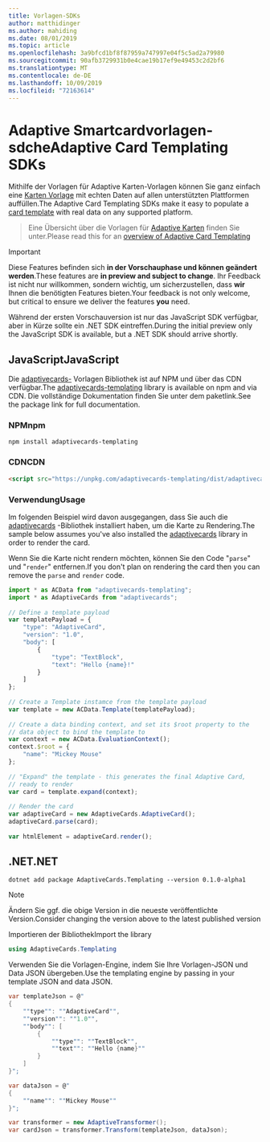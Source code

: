```yaml
---
title: Vorlagen-SDKs
author: matthidinger
ms.author: mahiding
ms.date: 08/01/2019
ms.topic: article
ms.openlocfilehash: 3a9bfcd1bf8f87959a747997e04f5c5ad2a79980
ms.sourcegitcommit: 90afb3729931b0e4cae19b17ef9e49453c2d2bf6
ms.translationtype: MT
ms.contentlocale: de-DE
ms.lasthandoff: 10/09/2019
ms.locfileid: "72163614"
---
```

# <a name="adaptive-card-templating-sdks"></a><span data-ttu-id="bf72f-102">Adaptive Smartcardvorlagen-sdche</span><span class="sxs-lookup"><span data-stu-id="bf72f-102">Adaptive Card Templating SDKs</span></span>

<span data-ttu-id="bf72f-103">Mithilfe der Vorlagen für Adaptive Karten-Vorlagen können Sie ganz einfach eine [Karten Vorlage](language.md) mit echten Daten auf allen unterstützten Plattformen auffüllen.</span><span class="sxs-lookup"><span data-stu-id="bf72f-103">The Adaptive Card Templating SDKs make it easy to populate a [card template](language.md) with real data on any supported platform.</span></span>

> <span data-ttu-id="bf72f-104">Eine Übersicht über die Vorlagen für [Adaptive Karten](index.md) finden Sie unter.</span><span class="sxs-lookup"><span data-stu-id="bf72f-104">Please read this for an [overview of Adaptive Card Templating](index.md)</span></span>

> [!IMPORTANT] 
> 
> <span data-ttu-id="bf72f-105">Diese Features befinden sich **in der Vorschauphase und können geändert werden**.</span><span class="sxs-lookup"><span data-stu-id="bf72f-105">These features are **in preview and subject to change**.</span></span> <span data-ttu-id="bf72f-106">Ihr Feedback ist nicht nur willkommen, sondern wichtig, um sicherzustellen, dass **wir** Ihnen die benötigten Features bieten.</span><span class="sxs-lookup"><span data-stu-id="bf72f-106">Your feedback is not only welcome, but  critical to ensure we deliver the features **you** need.</span></span>
> 
> <span data-ttu-id="bf72f-107">Während der ersten Vorschauversion ist nur das JavaScript SDK verfügbar, aber in Kürze sollte ein .NET SDK eintreffen.</span><span class="sxs-lookup"><span data-stu-id="bf72f-107">During the initial preview only the JavaScript SDK is available, but a .NET SDK should arrive shortly.</span></span>

## <a name="javascript"></a><span data-ttu-id="bf72f-108">JavaScript</span><span class="sxs-lookup"><span data-stu-id="bf72f-108">JavaScript</span></span>

<span data-ttu-id="bf72f-109">Die [adaptivecards-](https://www.npmjs.com/package/adaptivecards-templating) Vorlagen Bibliothek ist auf NPM und über das CDN verfügbar.</span><span class="sxs-lookup"><span data-stu-id="bf72f-109">The [adaptivecards-templating](https://www.npmjs.com/package/adaptivecards-templating) library is available on npm and via CDN.</span></span> <span data-ttu-id="bf72f-110">Die vollständige Dokumentation finden Sie unter dem paketlink.</span><span class="sxs-lookup"><span data-stu-id="bf72f-110">See the package link for full documentation.</span></span>

### <a name="npm"></a><span data-ttu-id="bf72f-111">NPM</span><span class="sxs-lookup"><span data-stu-id="bf72f-111">npm</span></span>

```console
npm install adaptivecards-templating
```

### <a name="cdn"></a><span data-ttu-id="bf72f-112">CDN</span><span class="sxs-lookup"><span data-stu-id="bf72f-112">CDN</span></span>

```html
<script src="https://unpkg.com/adaptivecards-templating/dist/adaptivecards-templating.min.js"></script>
``` 

### <a name="usage"></a><span data-ttu-id="bf72f-113">Verwendung</span><span class="sxs-lookup"><span data-stu-id="bf72f-113">Usage</span></span>

<span data-ttu-id="bf72f-114">Im folgenden Beispiel wird davon ausgegangen, dass Sie auch die [adaptivecards](https://www.npmjs.com/package/adaptivecards) -Bibliothek installiert haben, um die Karte zu Rendering.</span><span class="sxs-lookup"><span data-stu-id="bf72f-114">The sample below assumes you've also installed the [adaptivecards](https://www.npmjs.com/package/adaptivecards) library in order to render the card.</span></span> 

<span data-ttu-id="bf72f-115">Wenn Sie die Karte nicht rendern möchten, können Sie den Code "`parse`" und "`render`" entfernen.</span><span class="sxs-lookup"><span data-stu-id="bf72f-115">If you don't plan on rendering the card then you can remove the `parse` and `render` code.</span></span> 

```js
import * as ACData from "adaptivecards-templating";
import * as AdaptiveCards from "adaptivecards";
 
// Define a template payload
var templatePayload = {
    "type": "AdaptiveCard",
    "version": "1.0",
    "body": [
        {
            "type": "TextBlock",
            "text": "Hello {name}!"
        }
    ]
};
 
// Create a Template instamce from the template payload
var template = new ACData.Template(templatePayload);
 
// Create a data binding context, and set its $root property to the
// data object to bind the template to
var context = new ACData.EvaluationContext();
context.$root = {
    "name": "Mickey Mouse"
};
 
// "Expand" the template - this generates the final Adaptive Card,
// ready to render
var card = template.expand(context);
 
// Render the card
var adaptiveCard = new AdaptiveCards.AdaptiveCard();
adaptiveCard.parse(card);
 
var htmlElement = adaptiveCard.render();
```

## <a name="net"></a><span data-ttu-id="bf72f-116">.NET</span><span class="sxs-lookup"><span data-stu-id="bf72f-116">.NET</span></span> 

```console
dotnet add package AdaptiveCards.Templating --version 0.1.0-alpha1
```

> [!NOTE]
>
> <span data-ttu-id="bf72f-117">Ändern Sie ggf. die obige Version in die neueste veröffentlichte Version.</span><span class="sxs-lookup"><span data-stu-id="bf72f-117">Consider changing the version above to the latest published version</span></span>

<span data-ttu-id="bf72f-118">Importieren der Bibliothek</span><span class="sxs-lookup"><span data-stu-id="bf72f-118">Import the library</span></span> 

```cs
using AdaptiveCards.Templating
```

<span data-ttu-id="bf72f-119">Verwenden Sie die Vorlagen-Engine, indem Sie Ihre Vorlagen-JSON und Data JSON übergeben.</span><span class="sxs-lookup"><span data-stu-id="bf72f-119">Use the templating engine by passing in your template JSON and data JSON.</span></span>

```cs
var templateJson = @"
{
    ""type"": ""AdaptiveCard"",
    ""version"": ""1.0"",
    ""body"": [
        {
            ""type"": ""TextBlock"",
            ""text"": ""Hello {name}""
        }
    ]
}";

var dataJson = @"
{
    ""name"": ""Mickey Mouse""
}";

var transformer = new AdaptiveTransformer();
var cardJson = transformer.Transform(templateJson, dataJson);
```
